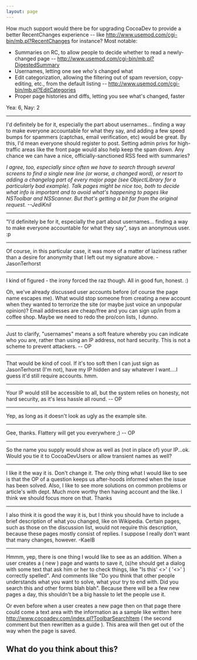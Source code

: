 ```yaml
---
layout: page
---
```


How much support would there be for upgrading CocoaDev to provide a better RecentChanges experience -- like http://www.usemod.com/cgi-bin/mb.pl?RecentChanges for instance? Most notable:


* Summaries on RC, to allow people to decide whether to read a newly-changed page -- http://www.usemod.com/cgi-bin/mb.pl?DigestedSummary
* Usernames, letting one see *who's* changed what
* Edit categorization, allowing the filtering out of spam reversion, copy-editing, etc., from the default listing -- http://www.usemod.com/cgi-bin/mb.pl?EditCategories
* Proper page histories and diffs, letting you see what's changed, faster


Yea: 6, Nay: 2

----

I'd definitely be for it, especially the part about usernames... finding a way to make everyone accountable for what they say, and adding a few speed bumps for spammers (captchas, email verification, etc) would be great. By this, I'd mean everyone should register to post. Setting admin privs for high-traffic areas like the front page would also help keep the spam down. Any chance we can have a nice, officially-sanctioned RSS feed with summaries?

*I agree, too, especially since often we have to search through several screens to find a single new line (or worse, a changed word), or resort to adding a changelog part of every major page (see ObjectLibrary for a particularly bad example). Talk pages might be nice too, both to decide *what* info is important and to avoid what's happening to pages like NSToolbar and NSScanner. But that's getting a bit far from the original request. --JediKnil*

----

"I'd definitely be for it, especially the part about usernames... finding a way to make everyone accountable for what they say", says an anonymous user. :p

----

Of course, in this particular case, it was more of a matter of laziness rather than a desire for anonymity that I left out my signature above. - JasonTerhorst

----

I kind of figured - the irony forced the raz though. All in good fun, honest. :)

Oh, we've already discussed user accounts before (of course the page name escapes me). What would stop someone from creating a new account when they wanted to terrorize the site (or maybe just voice an unpopular opinion)? Email addresses are cheap/free and you can sign up/in from a coffee shop. Maybe we need to redo the pro/con lists, I dunno.

----

Just to clarify, "usernames" means a soft feature whereby you can indicate who you are, rather than using an IP address, not hard security. This is not a scheme to prevent attackers. -- OP

----

That would be kind of cool. If it's too soft then I can just sign as JasonTerhorst (I'm not), have my IP hidden and say whatever I want....I guess it'd still require accounts. hmm.

----

Your IP would still be accessible to all, but the system relies on honesty, not hard security, as it's less hassle all round. -- OP

----

Yep, as long as it doesn't look as ugly as the example site.

----

Gee, thanks. Flattery will get you everywhere ;) -- OP

----

So the name you supply would show as well as (not in place of) your IP...ok. Would you tie it to CocoaDevUsers or allow transient names as well?

----
I like it the way it is. Don't change it. The only thing what I would like to see is that the OP of a question keeps us after-hoods informed when the issue has been solved. Also, I like to see more solutions on common problems or article's with dept. Much more worthy then having account and the like. I think we should focus more on that. Thanks

----
I also think it is good the way it is, but I think you should have to include a brief description of what you changed, like on Wikipedia.  Certain pages, such as those on the discussion list, would not require this description, because these pages mostly consist of replies.  I suppose I really don't want that many changes, however. -KaelB

----
Hmmm, yep, there is one thing I would like to see as an addition. When a user creates a ( new ) page and wants to save it, (s)he should get a dialog with some text that ask him or her to check things, like "Is this' <<page-name >>' ( '<<spaceless page-name>>' ) correctly spelled". And comments like "Do you think that other people understands what you want to solve, what your try to end with. Did you search this and other forms blah blah". Because there will be a few new pages a day, this shouldn't be a big hassle to let the people use it.

Or even before when a user creates a new page then on that page there could come a text area with the information as a sample like written here http://www.cocoadev.com/index.pl?ToolbarSearchItem ( the second comment but then rewritten as a guide ). This area will then get out of the way when the page is saved.

What do you think about this?
----
